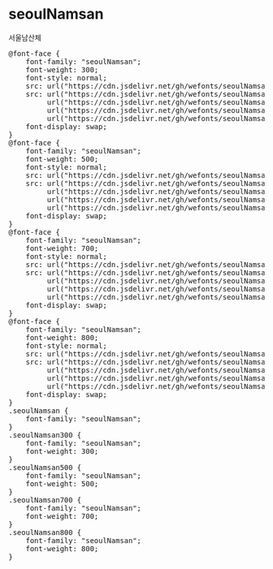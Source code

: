 # seoulNamsan
서울남산체

<pre>
@font-face {
    font-family: "seoulNamsan";
    font-weight: 300;
    font-style: normal;
    src: url("https://cdn.jsdelivr.net/gh/wefonts/seoulNamsan/seoulNamsan-Light.eot");
    src: url("https://cdn.jsdelivr.net/gh/wefonts/seoulNamsan/seoulNamsan-Light.eot?#iefix") format("embedded-opentype"),
         url("https://cdn.jsdelivr.net/gh/wefonts/seoulNamsan/seoulNamsan-Light.woff2") format("woff2"),
         url("https://cdn.jsdelivr.net/gh/wefonts/seoulNamsan/seoulNamsan-Light.woff") format("woff"),
         url("https://cdn.jsdelivr.net/gh/wefonts/seoulNamsan/seoulNamsan-Light.ttf") format("truetype");
    font-display: swap;
} 
@font-face {
    font-family: "seoulNamsan";
    font-weight: 500;
    font-style: normal;
    src: url("https://cdn.jsdelivr.net/gh/wefonts/seoulNamsan/seoulNamsan-Medium.eot");
    src: url("https://cdn.jsdelivr.net/gh/wefonts/seoulNamsan/seoulNamsan-Medium.eot?#iefix") format("embedded-opentype"),
         url("https://cdn.jsdelivr.net/gh/wefonts/seoulNamsan/seoulNamsan-Medium.woff2") format("woff2"),
         url("https://cdn.jsdelivr.net/gh/wefonts/seoulNamsan/seoulNamsan-Medium.woff") format("woff"),
         url("https://cdn.jsdelivr.net/gh/wefonts/seoulNamsan/seoulNamsan-Medium.ttf") format("truetype");
    font-display: swap;
} 
@font-face {
    font-family: "seoulNamsan";
    font-weight: 700;
    font-style: normal;
    src: url("https://cdn.jsdelivr.net/gh/wefonts/seoulNamsan/seoulNamsan-Bold.eot");
    src: url("https://cdn.jsdelivr.net/gh/wefonts/seoulNamsan/seoulNamsan-Bold.eot?#iefix") format("embedded-opentype"),
         url("https://cdn.jsdelivr.net/gh/wefonts/seoulNamsan/seoulNamsan-Bold.woff2") format("woff2"),
         url("https://cdn.jsdelivr.net/gh/wefonts/seoulNamsan/seoulNamsan-Bold.woff") format("woff"),
         url("https://cdn.jsdelivr.net/gh/wefonts/seoulNamsan/seoulNamsan-Bold.ttf") format("truetype");
    font-display: swap;
} 
@font-face {
    font-family: "seoulNamsan";
    font-weight: 800;
    font-style: normal;
    src: url("https://cdn.jsdelivr.net/gh/wefonts/seoulNamsan/seoulNamsan-ExtraBold.eot");
    src: url("https://cdn.jsdelivr.net/gh/wefonts/seoulNamsan/seoulNamsan-ExtraBold.eot?#iefix") format("embedded-opentype"),
         url("https://cdn.jsdelivr.net/gh/wefonts/seoulNamsan/seoulNamsan-ExtraBold.woff2") format("woff2"),
         url("https://cdn.jsdelivr.net/gh/wefonts/seoulNamsan/seoulNamsan-ExtraBold.woff") format("woff"),
         url("https://cdn.jsdelivr.net/gh/wefonts/seoulNamsan/seoulNamsan-ExtraBold.ttf") format("truetype");
    font-display: swap;
} 
.seoulNamsan {
    font-family: "seoulNamsan";
}
.seoulNamsan300 {
    font-family: "seoulNamsan";
    font-weight: 300;
}
.seoulNamsan500 {
    font-family: "seoulNamsan";
    font-weight: 500;
}
.seoulNamsan700 {
    font-family: "seoulNamsan";
    font-weight: 700;
}
.seoulNamsan800 {
    font-family: "seoulNamsan";
    font-weight: 800;
}
</pre>
